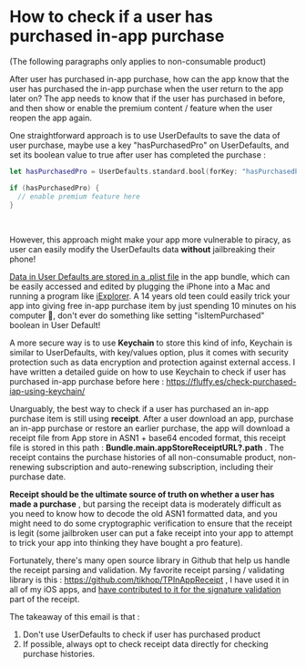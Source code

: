 # How to check if a user has purchased in-app purchase

(The following paragraphs only applies to non-consumable product)



After user has purchased in-app purchase, how can the app know that the user has purchased the in-app purchase when the user return to the app later on? The app needs to know that if the user has purchased in before, and then show or enable the premium content / feature when the user reopen the app again.



One straightforward approach is to use UserDefaults to save the data of user purchase, maybe use a key "hasPurchasedPro" on UserDefaults, and set its boolean value to true after user has completed the purchase : 



```swift
let hasPurchasedPro = UserDefaults.standard.bool(forKey: "hasPurchasedPro")

if (hasPurchasedPro) {
  // enable premium feature here
}
```

<br>



However, this approach might make your app more vulnerable to piracy, as user can easily modify the UserDefaults data **without** jailbreaking their phone! 



[Data in User Defaults are stored in a .plist file](https://fluffy.es/persist-data/#userdefaults) in the app bundle, which can be easily accessed and edited by plugging the iPhone into a Mac and running a program like [iExplorer](https://macroplant.com/iexplorer). A 14 years old teen could easily trick your app into giving free in-app purchase item by just spending 10 minutes on his computer 💸, don't ever do something like setting "isItemPurchased" boolean in User Default! 



A more secure way is to use **Keychain** to store this kind of info, Keychain is similar to UserDefaults, with key/values option, plus it comes with security protection such as data encryption and protection against external access. I have written a detailed guide on how to use Keychain to check if user has purchased in-app purchase before here : https://fluffy.es/check-purchased-iap-using-keychain/



Unarguably, the best way to check if a user has purchased an in-app purchase item is still using **receipt**. After a user download an app, purchase an in-app purchase or restore an earlier purchase, the app will download a receipt file from App store in ASN1 + base64 encoded format, this receipt file is stored in this path : **Bundle.main.appStoreReceiptURL?.path** . The receipt contains the purchase histories of all non-consumable product, non-renewing subscription and auto-renewing subscription, including their purchase date.



**Receipt should be the ultimate source of truth on whether a user has made a purchase** , but parsing the receipt data is moderately difficult as you need to know how to decode the old ASN1 formatted data, and you might need to do some cryptographic verification to ensure that the receipt is legit (some jailbroken user can put a fake receipt into your app to attempt to trick your app into thinking they have bought a pro feature).



Fortunately, there's many open source library in Github that help us handle the receipt parsing and validation. My favorite receipt parsing / validating library is this : https://github.com/tikhop/TPInAppReceipt , I have used it in all of my iOS apps, and [have contributed to it for the signature validation](https://github.com/tikhop/TPInAppReceipt/pull/37) part of the receipt. 



The takeaway of this email is that : 

1. Don't use UserDefaults to check if user has purchased product
2. If possible, always opt to check receipt data directly for checking purchase histories.

